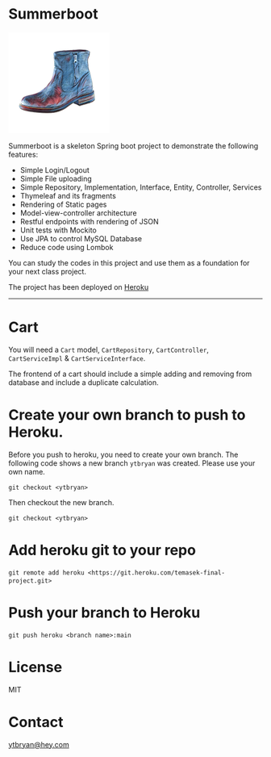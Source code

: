 # Summerboot 

![summerboot](sb.png)

Summerboot is a skeleton Spring boot project to demonstrate the following features: 

- Simple Login/Logout
- Simple File uploading
- Simple Repository, Implementation, Interface, Entity, Controller, Services
- Thymeleaf and its fragments
- Rendering of Static pages
- Model-view-controller architecture
- Restful endpoints with rendering of JSON 
- Unit tests with Mockito
- Use JPA to control MySQL Database
- Reduce code using Lombok

You can study the codes in this project and use them as a foundation for your next class project.

The project has been deployed on [Heroku](https://temasek-final-project.herokuapp.com) 

---

# Cart

You will need a `Cart` model, `CartRepository`, `CartController`, `CartServiceImpl` & `CartServiceInterface`. 

The frontend of a cart should include a simple adding and removing from database
and include a duplicate calculation. 


# Create your own branch to push to Heroku.

Before you push to heroku, you need to create your own branch. The following code shows a new branch `ytbryan` was created. Please use your own name.

```
git checkout <ytbryan>
```

Then checkout the new branch.

```
git checkout <ytbryan>
```


# Add heroku git to your repo

```
git remote add heroku <https://git.heroku.com/temasek-final-project.git>
```

# Push your branch to Heroku 

```
git push heroku <branch name>:main
```

# License 

MIT

# Contact

ytbryan@hey.com
